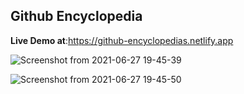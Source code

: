 ## Github Encyclopedia
**Live Demo at**:https://github-encyclopedias.netlify.app


![Screenshot from 2021-06-27 19-45-39](https://user-images.githubusercontent.com/42735893/123548060-e43e3580-d780-11eb-983b-c4a8f966d6f0.png)



![Screenshot from 2021-06-27 19-45-50](https://user-images.githubusercontent.com/42735893/123548059-e2747200-d780-11eb-9ecd-497ecdc55fb0.png)




